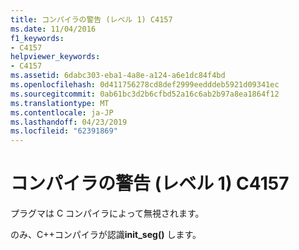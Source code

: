 ```yaml
---
title: コンパイラの警告 (レベル 1) C4157
ms.date: 11/04/2016
f1_keywords:
- C4157
helpviewer_keywords:
- C4157
ms.assetid: 6dabc303-eba1-4a8e-a124-a6e1dc84f4bd
ms.openlocfilehash: 0d411756278cd8def2999eedddeb5921d09341ec
ms.sourcegitcommit: 0ab61bc3d2b6cfbd52a16c6ab2b97a8ea1864f12
ms.translationtype: MT
ms.contentlocale: ja-JP
ms.lasthandoff: 04/23/2019
ms.locfileid: "62391869"
---
```

# <a name="compiler-warning-level-1-c4157"></a>コンパイラの警告 (レベル 1) C4157

プラグマは C コンパイラによって無視されます。

のみ、C++コンパイラが認識**init_seg()** します。